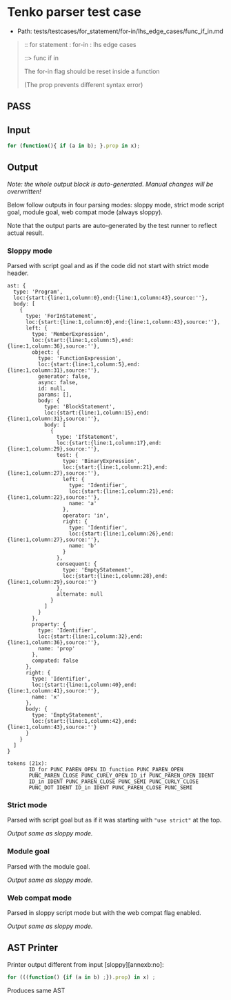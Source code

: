 # Tenko parser test case

- Path: tests/testcases/for_statement/for-in/lhs_edge_cases/func_if_in.md

> :: for statement : for-in : lhs edge cases
>
> ::> func if in
>
> The for-in flag should be reset inside a function
>
> (The prop prevents different syntax error)

## PASS

## Input

`````js
for (function(){ if (a in b); }.prop in x);
`````

## Output

_Note: the whole output block is auto-generated. Manual changes will be overwritten!_

Below follow outputs in four parsing modes: sloppy mode, strict mode script goal, module goal, web compat mode (always sloppy).

Note that the output parts are auto-generated by the test runner to reflect actual result.

### Sloppy mode

Parsed with script goal and as if the code did not start with strict mode header.

`````
ast: {
  type: 'Program',
  loc:{start:{line:1,column:0},end:{line:1,column:43},source:''},
  body: [
    {
      type: 'ForInStatement',
      loc:{start:{line:1,column:0},end:{line:1,column:43},source:''},
      left: {
        type: 'MemberExpression',
        loc:{start:{line:1,column:5},end:{line:1,column:36},source:''},
        object: {
          type: 'FunctionExpression',
          loc:{start:{line:1,column:5},end:{line:1,column:31},source:''},
          generator: false,
          async: false,
          id: null,
          params: [],
          body: {
            type: 'BlockStatement',
            loc:{start:{line:1,column:15},end:{line:1,column:31},source:''},
            body: [
              {
                type: 'IfStatement',
                loc:{start:{line:1,column:17},end:{line:1,column:29},source:''},
                test: {
                  type: 'BinaryExpression',
                  loc:{start:{line:1,column:21},end:{line:1,column:27},source:''},
                  left: {
                    type: 'Identifier',
                    loc:{start:{line:1,column:21},end:{line:1,column:22},source:''},
                    name: 'a'
                  },
                  operator: 'in',
                  right: {
                    type: 'Identifier',
                    loc:{start:{line:1,column:26},end:{line:1,column:27},source:''},
                    name: 'b'
                  }
                },
                consequent: {
                  type: 'EmptyStatement',
                  loc:{start:{line:1,column:28},end:{line:1,column:29},source:''}
                },
                alternate: null
              }
            ]
          }
        },
        property: {
          type: 'Identifier',
          loc:{start:{line:1,column:32},end:{line:1,column:36},source:''},
          name: 'prop'
        },
        computed: false
      },
      right: {
        type: 'Identifier',
        loc:{start:{line:1,column:40},end:{line:1,column:41},source:''},
        name: 'x'
      },
      body: {
        type: 'EmptyStatement',
        loc:{start:{line:1,column:42},end:{line:1,column:43},source:''}
      }
    }
  ]
}

tokens (21x):
       ID_for PUNC_PAREN_OPEN ID_function PUNC_PAREN_OPEN
       PUNC_PAREN_CLOSE PUNC_CURLY_OPEN ID_if PUNC_PAREN_OPEN IDENT
       ID_in IDENT PUNC_PAREN_CLOSE PUNC_SEMI PUNC_CURLY_CLOSE
       PUNC_DOT IDENT ID_in IDENT PUNC_PAREN_CLOSE PUNC_SEMI
`````

### Strict mode

Parsed with script goal but as if it was starting with `"use strict"` at the top.

_Output same as sloppy mode._

### Module goal

Parsed with the module goal.

_Output same as sloppy mode._

### Web compat mode

Parsed in sloppy script mode but with the web compat flag enabled.

_Output same as sloppy mode._

## AST Printer

Printer output different from input [sloppy][annexb:no]:

````js
for (((function() {if (a in b) ;}).prop) in x) ;
````

Produces same AST
